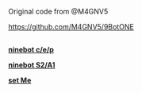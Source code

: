 Original code from @M4GNV5

https://github.com/M4GNV5/9BotONE


## 


[**ninebot c/e/p**](https://enaon.github.io/eucWatch/tools/webclient/9BotONE_E)

[**ninebot S2/A1**](https://enaon.github.io/eucWatch/tools/webclient/9BotONE_S)


[**set Me**](https://enaon.github.io/eucWatch/tools/webclient/setMe)
